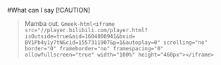 #What can I say
 [!CAUTION]
>Mamba out.
`Gmeek-html<iframe src="//player.bilibili.com/player.html?isOutside=true&aid=1604800941&bvid= BV1Pb4y1y7tN&cid=1557311907&p=1&autoplay=0" scrolling="no" border="0" frameborder="no" framespacing="0" allowfullscreen="true" width="100%" height="460px"></iframe>`